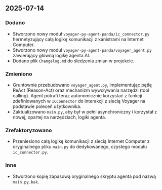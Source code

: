 ## 2025-07-14

### Dodano
- Stworzono nowy moduł `voyager-py-agent-panda/ic_connector.py` hermetyzujący całą logikę komunikacji z kanistrami na Internet Computer.
- Stworzono nowy moduł `voyager-py-agent-panda/voyager_agent.py` zawierający główną logikę agenta AI.
- Dodano plik `Changelog.md` do śledzenia zmian w projekcie.

### Zmieniono
- Gruntownie przebudowano `voyager_agent.py`, implementując pętlę ReAct (Reason-Act) oraz mechanizm wywoływania narzędzi (tool calling). Agent potrafi teraz autonomicznie korzystać z funkcji zdefiniowanych w `ICConnector` do interakcji z siecią Voyager na podstawie poleceń użytkownika.
- Zaktualizowano `main.py`, aby był w pełni asynchroniczny i korzystał z nowej, opartej na narzędziach, logiki agenta.

### Zrefaktoryzowano
- Przeniesiono całą logikę komunikacji z siecią Internet Computer z oryginalnego pliku `main.py` do dedykowanego, czystego modułu `ic_connector.py`.

### Inne
- Stworzono kopię zapasową oryginalnego skryptu agenta pod nazwą `main.py.bak`.